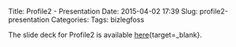 Title: Profile2 - Presentation
Date: 2015-04-02 17:39
Slug: profile2-presentation
Categories: 
Tags: bizlegfoss

The slide deck for Profile2 is available [here](https://docs.google.com/presentation/d/1dpEAGEAahOXI4qd5ewZI_TNgqlzRd6OxB-a24Xw133U/edit?usp=sharing){target=_blank}.